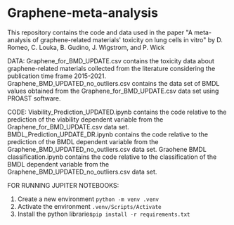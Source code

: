 # Graphene-meta-analysis
This repository contains the code and data used in the paper "A meta-analysis of graphene-related materials' toxicity on lung cells in vitro" by D. Romeo, C. Louka, B. Gudino, J. Wigstrom, and P. Wick

DATA:
Graphene_for_BMD_UPDATE.csv contains the toxicity data about graphene-related materials collected from the literature considering the publication time frame 2015-2021.
Graphene_BMD_UPDATED_no_outliers.csv contains the data set of BMDL values obtained from the Graphene_for_BMD_UPDATE.csv data set using PROAST software.

CODE:
Viability_Prediction_UPDATED.ipynb contains the code relative to the prediction of the viability dependent variable from the Graphene_for_BMD_UPDATE.csv data set.
BMDL_Prediction_UPDATE_DR.ipynb contains the code relative to the prediction of the BMDL dependent variable from the Graphene_BMD_UPDATED_no_outliers.csv data set.
Graohene BMDL classification.ipynb contains the code relative to the classification of the BMDL dependent variable from the Graphene_BMD_UPDATED_no_outliers.csv data set.

FOR RUNNING JUPITER NOTEBOOKS:
1. Create a new environment `python -m venv .venv`
3. Activate the environment  `.venv/Scripts/Activate`
2. Install the python libraries`pip install -r requirements.txt`
